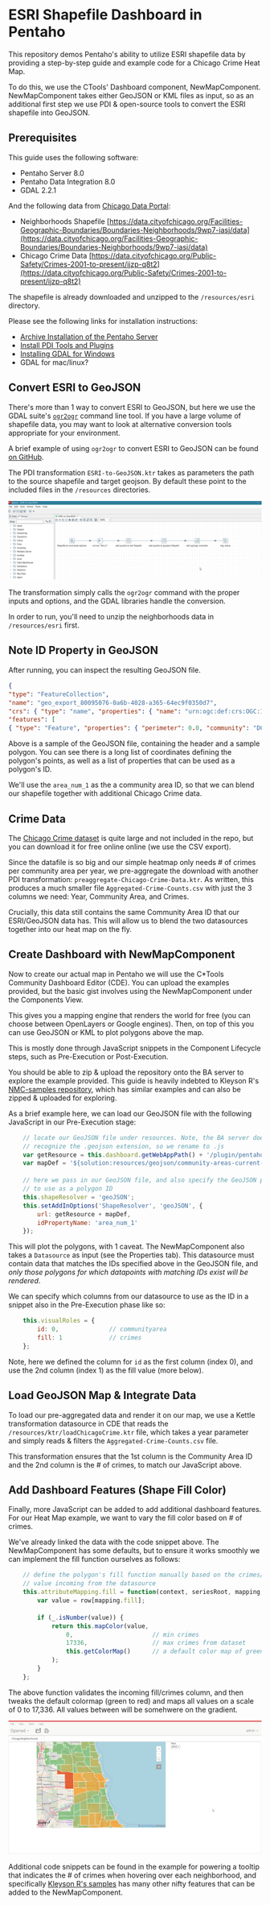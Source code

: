 # ESRI Shapefile Dashboard in Pentaho
This repository demos Pentaho's ability to utilize ESRI shapefile data by
providing a step-by-step guide and example code for a Chicago Crime Heat Map.

To do this, we use the CTools' Dashboard component, NewMapComponent.
NewMapComponent takes either GeoJSON or KML files as input, so as an additional
first step we use PDI & open-source tools to convert the ESRI shapefile into
GeoJSON.

## Prerequisites
This guide uses the following software:
 - Pentaho Server 8.0
 - Pentaho Data Integration 8.0
 - GDAL 2.2.1

And the following data from [Chicago Data Portal](https://data.cityofchicago.org/):
 - Neighborhoods Shapefile [https://data.cityofchicago.org/Facilities-Geographic-Boundaries/Boundaries-Neighborhoods/9wp7-iasj/data](https://data.cityofchicago.org/Facilities-Geographic-Boundaries/Boundaries-Neighborhoods/9wp7-iasj/data)
 - Chicago Crime Data [https://data.cityofchicago.org/Public-Safety/Crimes-2001-to-present/ijzp-q8t2](https://data.cityofchicago.org/Public-Safety/Crimes-2001-to-present/ijzp-q8t2)

The shapefile is already downloaded and unzipped to the `/resources/esri` directory.

Please see the following links for installation instructions:
 - [Archive Installation of the Pentaho Server](https://help.pentaho.com/Documentation/8.0/Setup/Installation/Archive)
 - [Install PDI Tools and Plugins](https://help.pentaho.com/Documentation/8.0/Setup/Installation/Tools/PDI_Client_and_plugins)
 - [Installing GDAL for Windows](https://sandbox.idre.ucla.edu/sandbox/tutorials/installing-gdal-for-windows)
 - GDAL for mac/linux?

## Convert ESRI to GeoJSON
There's more than 1 way to convert ESRI to GeoJSON, but here we use the GDAL
suite's [`ogr2ogr`](http://www.gdal.org/ogr2ogr.html) command line tool. If you
have a large volume of shapefile data, you may want to look at alternative 
conversion tools appropriate for your environment.

A brief example of using `ogr2ogr` to convert ESRI to GeoJSON can be found [on
GitHub](https://gist.github.com/benbalter/5858851).

The PDI transformation `ESRI-to-GeoJSON.ktr` takes as parameters the path to the
source shapefile and target geojson. By default these point to the included
files in the `/resources` directories.

![ESRI to GeoJSON Transformation](/resources/img/ESRItoGeoJSONTransform.png?raw=true "ESRI-to-GeoJSON.ktr")

The transformation simply calls the `ogr2ogr` command with the proper inputs and
options, and the GDAL libraries handle the conversion.

In order to run, you'll need to unzip the neighborhoods data in
`/resources/esri` first.

## Note ID Property in GeoJSON
After running, you can inspect the resulting GeoJSON file.

``` json
{
"type": "FeatureCollection",
"name": "geo_export_80095076-0a6b-4028-a365-64ec9f0350d7",
"crs": { "type": "name", "properties": { "name": "urn:ogc:def:crs:OGC:1.3:CRS84" } },
"features": [
{ "type": "Feature", "properties": { "perimeter": 0.0, "community": "DOUGLAS", "shape_len": 31027.0545098, "shape_area": 46004621.158100002, "area": 0.0, "comarea": 0.0, "area_numbe": "35", "area_num_1": "35", "comarea_id": 0.0 }, "geometry": { "type": "Polygon", "coordinates": [ [ [ -87.609140876178913, 41.84469250265397 ], [ -87.609148747578061, 41.844661598424025 ], [ -87.609161120412566, 41.844589611939533 ], [ -87.60916766215837, 41.844517177323148 ], [ -87.609168606001631, 41.844456260738298 ], [ -87.609150121993963, 41.844238716598099 ], [ -87.609072412492878, 41.844194738881008 ], [ -87.609006271478194, 41.844106469286956 ], [ -87.608965021721573, 41.844043457551145 ], [ -87.608915663906131, 41.843955293750533 ], [ -87.608899801189864, 41.843873616495316 ], [ -87.608867013718609, 41.843804382800464 ], [ -87.608851434244883, 41.843697606960852 ], [ -87.608810892810908, 41.843571847766405 ], [ -87.608771272227841, 41.843364517153525 ], [ -87.608721560825273, 41.843307726965172 ], [ -87.608672203896774, 41.843219563055783 ], [ -87.608581527890138, 41.843074662101174 ], [ -87.608473856828695, 41.842948479158864 ], [ -87.608391359901532, 41.84282245528464 ], [ -87.608267402956429, 41.842652243366018 ], [ -87.608176728283681, 41.842507342088794 ], [ -87.608069130184205, 41.842374884194875 ], [ -87.608019561893769, 41.842305544003324 ], [ -87.608020979190101, 41.842180049740598 ], [ -87.607998143968814, 41.841972824540612 ], [ -87.60797502577401, 41.841790698735288 ], [ -87.607976655736223, 41.841646380184173 ], [ -87.607978143955407, 41.841514610782717 ], [ -87.607979490428235, 41.84139539108061 ], [ -87.607947343375457, 41.841269684549609 ], [ -87.607890164768889, 41.84113126985843 ], [ -87.607849343257314, 41.841030609153378 ], [ -87.6077334988166, 41.840885548504232 ], [ -87.607656304333418, 41.840761937932839 ], [ -87.607575831272683, 41.840638219323175 ], [ -87.607527605028679, 41.840560307726882 ], [ -87.60698398203985, 41.840667385242391 ], [ -87.606678164252841, 41.840561372588027 ], [ -87.606713615148593, 41.84050343556909 ], [ -87.606994976547711, 41.840600109806395 ], [ -87.607500904329484, 41.840502844881108 ], [ -87.607461179262401, 41.840459949950414 ], [ -87.607442203513287, 41.840418504760294 ], [ -87.607433270422746, 41.840393959622688 ], [ -87.607436617128926, 41.840369491544998 ], [ -87.607439288991458, 41.840365281721709 ], [ -87.607450162506098, 41.8403481494191 ], [ -87.607413197705213, 41.840268557555525 ], [ -87.607347914052482, 41.84010499069629 ], [ -87.607210919624933, 41.839651627989788 ], [ -87.607095230072332, 41.839512036959185 ], [ -87.607004846332771, 41.839456579941206 ], [ -87.606941313975668, 41.839428186974999 ], [ -87.606903356043873, 41.839409835064373 ], [ -87.606828174153605, 41.839373135024772 ], [ -87.606761040026655, 41.83933868152846 ], [ -87.606701265041181, 41.839302628268129 ], [ -87.606661945018473, 41.839274936625273 ], [ -87.606620473377646, 41.839242840812702 ], [ -87.606584113115503, 41.839212972735666 ], [ -87.606512234002366, 41.839143911110419 ], [ -87.606492281131395, 41.839124496260304 ], [ -87.606467950042642, 41.839100821226083 ], [ -87.606451250935251, 41.83908479828429 ], [ -87.606156278396085, 41.838635021124837 ], [ -87.606140489649192, 41.838638569383249 ], [ -87.604709844857751, 41.838960060651331 ], [ -87.604277730138932, 41.839582138973583 ], [ -87.604274947009301, 41.839827327002233 ], [ -87.6041850632229, 41.839828572849811 ], [ -87.604195462748663, 41.839554371732262 ], [ -87.604667034870289, 41.838879870158486 ], [ -87.606134988799383, 41.838551275839208 ], [ -87.606135940900046, 41.838521050813988 ], [ -87.606129051106365, 41.83843916811513 ], [ -87.606115006484401, 41.838298783785824 ], [ -87.606100962286462, 41.838158399454194 ], [ -87.60607903537435, 41.838023811031199 ], [ -87.606104535951744, 41.837842757122232 ], [ -87.606098903651969, 41.837649815256171 ], [ -87.606085454861173, 41.837456823617309 ], [ -87.606071675238539, 41.837293058456872 ], [ -87.606019145675617, 41.83709981933827 ], [ -87.605974895818392, 41.836865713484876 ], [ -87.605914749030234, 41.83665488941115 ], [ -87.605888369371129, 41.836573038288144 ], [ -87.605846786601433, 41.836444015522062 ], [ -87.605770147570439, 41.836309080179483 ], [ -87.605655024449661, 41.836121290178255 ], [ -87.605516188823557, 41.835956732012157 ], [ -87.60530826793098, 41.83568066919603 ], [ -87.605091869897549, 41.835463008601458 ], [ -87.604821026582854, 41.835221619239171 ], [ -87.604642982373534, 41.835068503508566 ], [ -87.604557868519606, 41.834991969650567 ], [ -87.604544292540623, 41.834810668600824 ], [ -87.604734394605927, 41.834589739767935 ], [ -87.605033321631325, 41.834422111788463 ], [ -87.60499603131494, 41.834264042619196 ], [ -87.604943904990733, 41.834035731872078 ], [ -87.60486846410285, 41.833795581844264 ], [ -87.604745598273126, 41.833601896200186 ], [ -87.60463015102502, 41.833443331091168 ], [ -87.604553054252989, 41.833349311682937 ], [ -87.604436878780731, 41.833255043960662 ], [ -87.604351568559096, 41.833196046173519 ], [ -87.604227180007157, 41.833136800267056 ], [ -87.604071528485832, 41.833077355735888 ], [ -87.603915678158813, 41.833035446397624 ], [ -87.603751680524837, 41.833022713423183 ], [ -87.603610997359368, 41.833021819723456 ], [ -87.603486078226226, 41.833009334910493 ], [ -87.603353675629336, 41.83296757380073 ], [ -87.60322922202495, 41.832914171955359 ], [ -87.603128481143557, 41.83283753823148 ], [ -87.603012441590721, 41.832731578817572 ], [ -87.602912299367773, 41.832602337609416 ], [ -87.602796526830673, 41.832472996899924 ], [ -87.602704334280119, 41.83233211495569 ], [ -87.602705397879035, 41.832238591177486 ], [ -87.602730838581891, 41.832063383573448 ], [ -87.602764494153178, 41.831853154321543 ], [ -87.602765424709474, 41.831771321076367 ], [ -87.602735757451313, 41.831630836817965 ], [ -87.602729537685732, 41.831490501422003 ], [ -87.602710203734702, 41.831366246868484 ], [ -87.602797926842499, 41.831366205493239 ], [ -87.602950022590861, 41.831332891682116 ], [ -87.605834941100198, 41.831233947813658 ], [ -87.606049875324686, 41.831232843510591 ], [ -87.606202677695478, 41.831238201487601 ], [ -87.606702092329968, 41.83123285448886 ], [ -87.606867209865982, 41.831232869841749 ], [ -87.607213956677214, 41.831233004219911 ], [ -87.607490359971052, 41.83121711934546 ], [ -87.608286133643006, 41.83120930550497 ], [ -87.609033063552616, 41.831201966033696 ], [ -87.609395739197154, 41.831198400597813 ], [ -87.610633357790604, 41.831186224615493 ], [ -87.611000828387219, 41.829775870528671 ], [ -87.611009777420009, 41.829746837592928 ], [ -87.611020020755461, 41.829716907188086 ], [ -87.611082409379634, 41.829493833966275 ], [ -87.611276446435596, 41.828796693167142 ], [ -87.611276929715785, 41.828794957987171 ], [ -87.611295070443646, 41.828729779351583 ], [ -87.61129609251968, 41.828726102971622 ], [ -87.61133106844251, 41.828600441977891 ], [ -87.61141795484545, 41.828288268551077 ], [ -87.611419409681673, 41.828283040811712 ], [ -87.611483083546446, 41.82805426402367 ], [ -87.611524178901533, 41.827906610717157 ], [ -87.611626684838953, 41.827536259923775 ], [ -87.611689922705736, 41.827307782942448 ], [ -87.611840086685106, 41.826766349392358 ], [ -87.61188696987567, 41.826594073939539 ], [ -87.611948579408661, 41.82636768508938 ], [ -87.612057937228172, 41.825972922946328 ], [ -87.61212792870873, 41.825722741393648 ], [ -87.612255640535736, 41.825262411032931 ], [ -87.612371284660981, 41.824840229927602 ], [ -87.612576951825034, 41.824089387037823 ], [ -87.612624272403224, 41.823890804368254 ], [ -87.61307586546387, 41.823884775478085 ], [ -87.614364035787759, 41.823868987400886 ], [ -87.615147740928634, 41.82385938125492 ], [ -87.615474829182645, 41.823855371507896 ], [ -87.616109227328607, 41.823847591532811 ], [ -87.616732297640795, 41.823838138571737 ], [ -87.616996824758374, 41.823834106843165 ], [ -87.617258545425742, 41.823830117108997 ], [ -87.61770996887725, 41.82382323440644 ], [ -87.617949727298935, 41.823820294808463 ], [ -87.618214359987633, 41.823817049910133 ], [ -87.618551318114754, 41.823812917215015 ], [ -87.618861747048072, 41.823809108918894 ], [ -87.619177605924079, 41.823805229810674 ], [ -87.619988169314254, 41.823795271059446 ], [ -87.620395359382385, 41.823790266119559 ], [ -87.620953323319398, 41.823783405654012 ], [ -87.621601977330982, 41.823775266620771 ], [ -87.622229825868061, 41.823767385357172 ], [ -87.622346365297076, 41.82376591602609 ], [ -87.622407790675737, 41.823765141434173 ], [ -87.62314672394416, 41.823755821869646 ], [ -87.624267760899997, 41.82374167382762 ], [ -87.624321220578807, 41.823741281810115 ], [ -87.624464324603736, 41.823739621387347 ], [ -87.624822710226837, 41.823735732056264 ], [ -87.624972156172163, 41.823734109844771 ], [ -87.625319363946232, 41.823728676357199 ], [ -87.625597946221959, 41.823724849762066 ], [ -87.625743611513357, 41.823723113788859 ], [ -87.625919747771533, 41.823721014522221 ], [ -87.626080028802548, 41.823718735581544 ], [ -87.626422246817924, 41.823713763376432 ], [ -87.626612025602654, 41.82371100550646 ], [ -87.626987088714102, 41.823708098430288 ], [ -87.627224939585574, 41.823704895572604 ], [ -87.627593414369358, 41.82369902364276 ], [ -87.627734486995962, 41.823696775306928 ], [ -87.628069599464837, 41.823690216380768 ], [ -87.628306563090703, 41.823687582131761 ], [ -87.628617930551442, 41.82368504138433 ], [ -87.628765321909455, 41.823683838244619 ], [ -87.628968199713597, 41.823681491629777 ], [ -87.62902443060878, 41.825259347995924 ], [ -87.629031264745208, 41.825453978587063 ], [ -87.629039529490655, 41.825689412593512 ], [ -87.629045597987428, 41.825885582674807 ], [ -87.629092028441832, 41.827330175681389 ], [ -87.629078277240993, 41.827423231543506 ], [ -87.629047679373016, 41.827510064938942 ], [ -87.628988254248483, 41.827582396205322 ], [ -87.628935205441664, 41.827638767462766 ], [ -87.628923129097814, 41.827679390892357 ], [ -87.628932351424197, 41.827855601985853 ], [ -87.628936827137835, 41.82802969804689 ], [ -87.628941622297262, 41.828254949754218 ], [ -87.628946150025897, 41.828481270076857 ], [ -87.628949443294232, 41.828646055801762 ], [ -87.628951357752328, 41.828740048538236 ], [ -87.628953450397759, 41.828842789442788 ], [ -87.628959314851599, 41.829074331772354 ], [ -87.628962323054225, 41.829190319373318 ], [ -87.628965633270795, 41.829317951650509 ], [ -87.628972633229935, 41.829589841644953 ], [ -87.628980341908004, 41.829890770312957 ], [ -87.628987153716807, 41.83015640219859 ], [ -87.628992592124717, 41.830369857146614 ], [ -87.628999411977716, 41.830641389231531 ], [ -87.629003662420743, 41.830832745534217 ], [ -87.628995682995779, 41.830974949479661 ], [ -87.629144947873456, 41.830972862738065 ], [ -87.629244901104229, 41.830971465313581 ], [ -87.629383954276904, 41.830971195211632 ], [ -87.629476785310999, 41.830971014650942 ], [ -87.629530477529158, 41.830970910065815 ], [ -87.629561052802572, 41.830970850700666 ], [ -87.629565511247833, 41.831059627858274 ], [ -87.629583600793438, 41.831753008321385 ], [ -87.62961050449961, 41.832772324761059 ], [ -87.629615607559202, 41.832976461301037 ], [ -87.629621104030349, 41.833209069249811 ], [ -87.629627516624794, 41.833480449935024 ], [ -87.62964438186583, 41.834160101277817 ], [ -87.629644506698014, 41.834164516741097 ], [ -87.62965495205755, 41.834535101177096 ], [ -87.629656896114298, 41.834613593835577 ], [ -87.62965717450092, 41.83462482781529 ], [ -87.629662398195563, 41.834813012893655 ], [ -87.629662769492498, 41.834826384400777 ], [ -87.629687299549104, 41.83581138272185 ], [ -87.6296984548121, 41.836203993016845 ], [ -87.62972206129453, 41.837034850877885 ], [ -87.629738674431607, 41.837568129220848 ], [ -87.629760405123832, 41.838265671733694 ], [ -87.629762667270825, 41.838353031903779 ], [ -87.629782407450193, 41.839099864719202 ], [ -87.62978731526664, 41.839285545769329 ], [ -87.629793125367755, 41.839508895965494 ], [ -87.629800899746073, 41.839804294512696 ], [ -87.62981523196882, 41.840338484535131 ], [ -87.629829446396414, 41.840863979141943 ], [ -87.629842005862969, 41.841328297547982 ], [ -87.629857507471627, 41.841713961185995 ], [ -87.629860992782241, 41.841835078814036 ], [ -87.629863097170471, 41.841908213085929 ], [ -87.629866196087562, 41.842015892441744 ], [ -87.629875544247383, 41.842337156372679 ], [ -87.629884571751219, 41.842786172707797 ], [ -87.629904880537197, 41.843344479660928 ], [ -87.629914250939578, 41.843762213451434 ], [ -87.62992853162325, 41.844275668802169 ], [ -87.629930607114375, 41.844346292142021 ], [ -87.629944725119529, 41.844799730309134 ], [ -87.629962225405095, 41.845413453899255 ], [ -87.629965244456116, 41.845544832945166 ], [ -87.629965244405, 41.845544837610092 ], [ -87.629787010134351, 41.845545519305652 ], [ -87.629465634652817, 41.845553058289063 ], [ -87.629168184648378, 41.845556605815993 ], [ -87.628727001968386, 41.845561866414165 ], [ -87.628460687963994, 41.845566187369577 ], [ -87.628122693920702, 41.845570789625725 ], [ -87.62791754032429, 41.845573582786777 ], [ -87.627652124801756, 41.845576288272412 ], [ -87.627236960338777, 41.845579719177664 ], [ -87.626960868277962, 41.845585105803806 ], [ -87.626759948514987, 41.845589025578668 ], [ -87.626377088595191, 41.845596493519025 ], [ -87.626264621707648, 41.845598321530268 ], [ -87.626192077014053, 41.845599500330614 ], [ -87.626182687550127, 41.845599653005308 ], [ -87.626143818131183, 41.845600284709981 ], [ -87.62613206505813, 41.845600475791322 ], [ -87.626102772311114, 41.845600951847835 ], [ -87.625797360389868, 41.845606260785715 ], [ -87.625538903842326, 41.845610239172622 ], [ -87.625326100346484, 41.845613603233126 ], [ -87.624793263592309, 41.845622024937491 ], [ -87.624464844941016, 41.845626739987736 ], [ -87.624172590117809, 41.845630488582863 ], [ -87.624079576214086, 41.845631716391125 ], [ -87.623636204771756, 41.845638283661508 ], [ -87.623391914571869, 41.845641901278384 ], [ -87.622137729593817, 41.845660470156673 ], [ -87.620481331299587, 41.845684963325759 ], [ -87.620330598687488, 41.845687191273505 ], [ -87.618864203738838, 41.845710198033245 ], [ -87.617839878126574, 41.845726257985341 ], [ -87.617671405604312, 41.845723202569324 ], [ -87.617298523170078, 41.845668181344095 ], [ -87.617209851901592, 41.845655097125373 ], [ -87.616920911304703, 41.845644513570335 ], [ -87.616661179180809, 41.845644375074727 ], [ -87.616618250647406, 41.845643283921682 ], [ -87.616595031831281, 41.845642151095802 ], [ -87.616571834701844, 41.845639042534557 ], [ -87.616550664385088, 41.845631940000438 ], [ -87.616526267962854, 41.845617874354694 ], [ -87.616503931139562, 41.845596878584573 ], [ -87.616477638606256, 41.845571878946174 ], [ -87.616457986261523, 41.84555037851289 ], [ -87.616437889136634, 41.845526048713836 ], [ -87.616259548073216, 41.84523118998586 ], [ -87.616237799415288, 41.845200236176623 ], [ -87.616217495088478, 41.845178045565817 ], [ -87.616196271835406, 41.845159169766525 ], [ -87.616168759330293, 41.845141626821842 ], [ -87.616139403451967, 41.845128051534694 ], [ -87.616100212138861, 41.845114442263537 ], [ -87.616073534564563, 41.845104231954608 ], [ -87.616035200970032, 41.845095979047379 ], [ -87.616008404203214, 41.845093122317436 ], [ -87.615961805120151, 41.845092172650482 ], [ -87.615112639990286, 41.845106871334231 ], [ -87.614992706295993, 41.845109933063007 ], [ -87.615000791319289, 41.845166216229437 ], [ -87.614000689968677, 41.845166474560351 ], [ -87.613501099439929, 41.845166431553039 ], [ -87.612400991577914, 41.845166392439829 ], [ -87.6119296332906, 41.845225180519478 ], [ -87.611580889079903, 41.845266234632355 ], [ -87.611410604981771, 41.845266548906181 ], [ -87.611122564117707, 41.845266438938452 ], [ -87.610916549223845, 41.84526644821301 ], [ -87.609406145406311, 41.845266503985897 ], [ -87.609409491822717, 41.845217733268257 ], [ -87.609376580922756, 41.845153382636624 ], [ -87.609140876178913, 41.84469250265397 ] ] ] } },
```

Above is a sample of the GeoJSON file, containing the header and a sample
polygon. You can see there is a long list of coordinates defining the polygon's
points, as well as a list of properties that can be used as a polygon's ID.

We'll use the `area_num_1` as the a community area ID, so that we can blend our
shapefile together with additional Chicago Crime data.

## Crime Data
The [Chicago Crime dataset](https://data.cityofchicago.org/Public-Safety/Crimes-2001-to-present/ijzp-q8t2) is quite large and not included in the repo, but you can download it for free online online (we use the CSV export). 

Since the datafile is so big and our simple heatmap only needs # of crimes per
community area per year, we pre-aggregate the download with another PDI
transformation: `preaggregate-Chicago-Crime-Data.ktr`. As written, this produces
a much smaller file `Aggregated-Crime-Counts.csv` with just the 3 columns we
need: Year, Community Area, and Crimes.

Crucially, this data still contains the same Community Area ID that our
ESRI/GeoJSON data has. This will allow us to blend the two datasources together
into our heat map on the fly.

## Create Dashboard with NewMapComponent
Now to create our actual map in Pentaho we will use the C\*Tools Community
Dashboard Editor (CDE). You can upload the examples provided, but the basic gist
involves using the NewMapComponent under the Components View. 

This gives you a mapping engine that renders the world for free (you can choose 
between OpenLayers or Google engines). Then, on top of this you can use GeoJSON
or KML to plot polygons above the map.

This is mostly done through JavaScript snippets in the Component Lifecycle
steps, such as Pre-Execution or Post-Execution.

You should be able to zip & upload the repository onto the BA server to explore
the example provided. This guide is heavily indebted to Kleyson R's
[NMC-samples repository](https://github.com/kleysonr/NMC-samples), which has
similar examples and can also be zipped & uploaded for exploring.

As a brief example here, we can load our GeoJSON file with the following 
JavaScript in our Pre-Execution stage:

``` javascript
	// locate our GeoJSON file under resources. Note, the BA server does not 
	// recognize the .geojson extension, so we rename to .js
    var getResource = this.dashboard.getWebAppPath() + '/plugin/pentaho-cdf-dd/api/resources';
    var mapDef = '${solution:resources/geojson/community-areas-current-geojson.js}';

	// here we pass in our GeoJSON file, and also specify the GeoJSON property
	// to use as a polygon ID
    this.shapeResolver = 'geoJSON';
    this.setAddInOptions('ShapeResolver', 'geoJSON', {
        url: getResource + mapDef, 
        idPropertyName: 'area_num_1' 
    });
```
    
This will plot the polygons, with 1 caveat. The NewMapComponent also takes a
`Datasource` as input (see the Properties tab). This datasource must contain
data that matches the IDs specified above in the GeoJSON file, and *only those
polygons for which datapoints with matching IDs exist will be rendered*. 

We can specify which columns from our datasource to use as the ID in a snippet
also in the Pre-Execution phase like so:

``` javascript
    this.visualRoles = {
        id: 0,				// communityarea
        fill: 1				// crimes
    };
```

Note, here we defined the column for `id` as the first column (index 0), and use
the 2nd column (index 1) as the fill value (more below).

## Load GeoJSON Map & Integrate Data
To load our pre-aggregated data and render it on our map, we use a Kettle
transformation datasource in CDE that reads the
`/resources/ktr/loadChicagoCrime.ktr` file, which takes a year parameter and
simply reads & filters the `Aggregated-Crime-Counts.csv` file.

This transformation ensures that the 1st column is the Community Area ID and the
2nd column is the # of crimes, to match our JavaScript above.

## Add Dashboard Features (Shape Fill Color)
Finally, more JavaScript can be added to add additional dashboard features. For
our Heat Map example, we want to vary the fill color based on # of crimes. 

We've already linked the data with the code snippet above. The NewMapComponent
has some defaults, but to ensure it works smoothly we can implement the fill
function ourselves as follows:

``` javascript
	// define the polygon's fill function manually based on the crimes/fill 
	// value incoming from the datasource
    this.attributeMapping.fill = function(context, seriesRoot, mapping, row) {
        var value = row[mapping.fill];

        if (_.isNumber(value)) {
            return this.mapColor(value,
                0,						// min crimes
                17336,					// max crimes from dataset
                this.getColorMap()		// a default color map of green->red
            );
        }
    };
```

The above function validates the incoming fill/crimes column, and then tweaks
the default colormap (green to red) and maps all values on a scale of 0 to
17,336. All values between will be somehwere on the gradient.

![Chicago Crime Heat Map](/resources/img/ChicagoCrimeHeatMap.png?raw=true "Chicago Crime Heat Map Dashboard")

Additional code snippets can be found in the example for powering a tooltip that
indicates the # of crimes when hovering over each neighborhood, and specifically
[Kleyson R's samples](https://github.com/kleysonr/NMC-samples) has many other 
nifty features that can be added to the NewMapComponent.


